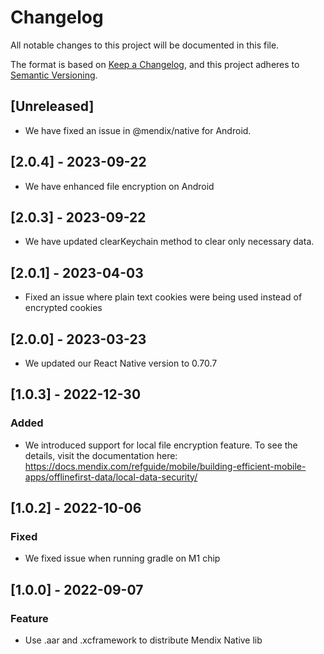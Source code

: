 # Changelog
All notable changes to this project will be documented in this file.

The format is based on [Keep a Changelog](https://keepachangelog.com/en/1.0.0/),
and this project adheres to [Semantic Versioning](https://semver.org/spec/v2.0.0.html).

## [Unreleased]

- We have fixed an issue in @mendix/native for Android.

## [2.0.4] - 2023-09-22

- We have enhanced file encryption on Android

## [2.0.3] - 2023-09-22

- We have updated clearKeychain method to clear only necessary data.

## [2.0.1] - 2023-04-03

- Fixed an issue where plain text cookies were being used instead of encrypted cookies

## [2.0.0] - 2023-03-23

- We updated our React Native version to 0.70.7

## [1.0.3] - 2022-12-30

### Added
- We introduced support for local file encryption feature. To see the details, visit the documentation here: https://docs.mendix.com/refguide/mobile/building-efficient-mobile-apps/offlinefirst-data/local-data-security/

## [1.0.2] - 2022-10-06

### Fixed
- We fixed issue when running gradle on M1 chip

## [1.0.0] - 2022-09-07

### Feature
- Use .aar and .xcframework to distribute Mendix Native lib

